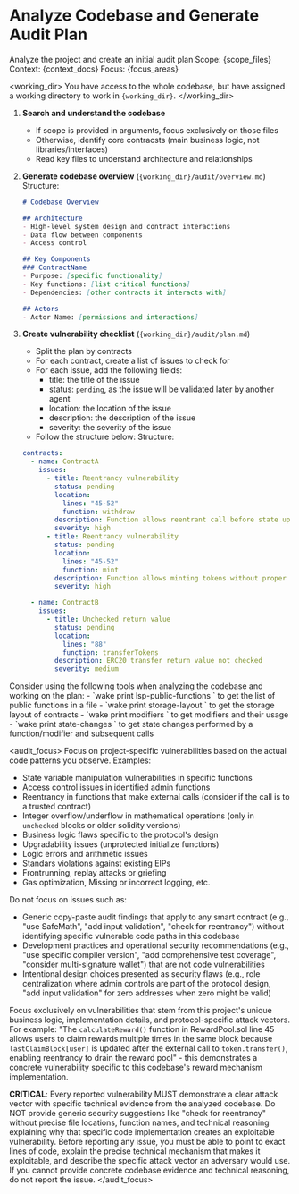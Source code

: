 # Analyze Codebase and Generate Audit Plan

<task>
Analyze the project and create an initial audit plan
</task>

<context>
Scope: {scope_files}
Context: {context_docs}
Focus: {focus_areas}
</context>

<working_dir>
You have access to the whole codebase, but have assigned a working directory to work in `{working_dir}`.
</working_dir>

<steps>

1. **Search and understand the codebase**
   - If scope is provided in arguments, focus exclusively on those files
   - Otherwise, identify core contracsts (main business logic, not libraries/interfaces)
   - Read key files to understand architecture and relationships

2. **Generate codebase overview** (`{working_dir}/audit/overview.md`)
   Structure:
   ```markdown
   # Codebase Overview

   ## Architecture
   - High-level system design and contract interactions
   - Data flow between components
   - Access control

   ## Key Components
   ### ContractName
   - Purpose: [specific functionality]
   - Key functions: [list critical functions]
   - Dependencies: [other contracts it interacts with]

   ## Actors
   - Actor Name: [permissions and interactions]
   ```

3. **Create vulnerability checklist** (`{working_dir}/audit/plan.md`)
   - Split the plan by contracts
   - For each contract, create a list of issues to check for
   - For each issue, add the following fields:
     - title: the title of the issue
     - status: `pending`, as the issue will be validated later by another agent
     - location: the location of the issue
     - description: the description of the issue
     - severity: the severity of the issue
   - Follow the structure below:
   Structure:
   ```yaml
   contracts:
     - name: ContractA
       issues:
         - title: Reentrancy vulnerability
           status: pending
           location:
             lines: "45-52"
             function: withdraw
           description: Function allows reentrant call before state update
           severity: high
         - title: Reentrancy vulnerability
           status: pending
           location:
             lines: "45-52"
             function: mint
           description: Function allows minting tokens without proper validation
           severity: high

     - name: ContractB
       issues:
         - title: Unchecked return value
           status: pending
           location:
             lines: "88"
             function: transferTokens
           description: ERC20 transfer return value not checked
           severity: medium
   ```

</steps>

<tools>
Consider using the following tools when analyzing the codebase and working on the plan:
- `wake print lsp-public-functions <file>` to get the list of public functions in a file
- `wake print storage-layout <file>` to get the storage layout of contracts
- `wake print modifiers <file>` to get modifiers and their usage
- `wake print state-changes <file>` to get state changes performed by a function/modifier and subsequent calls
</tools>

<audit_focus>
Focus on project-specific vulnerabilities based on the actual code patterns you observe. Examples:
- State variable manipulation vulnerabilities in specific functions
- Access control issues in identified admin functions
- Reentrancy in functions that make external calls (consider if the call is to a trusted contract)
- Integer overflow/underflow in mathematical operations (only in `unchecked` blocks or older solidity versions)
- Business logic flaws specific to the protocol's design
- Upgradability issues (unprotected initialize functions)
- Logic errors and arithmetic issues
- Standars violations against existing EIPs
- Frontrunning, replay attacks or griefing
- Gas optimization, Missing or incorrect logging, etc.

Do not focus on issues such as:
- Generic copy-paste audit findings that apply to any smart contract (e.g., "use SafeMath", "add input validation", "check for reentrancy") without identifying specific vulnerable code paths in this codebase
- Development practices and operational security recommendations (e.g., "use specific compiler version", "add comprehensive test coverage", "consider multi-signature wallet") that are not code vulnerabilities
- Intentional design choices presented as security flaws (e.g., role centralization where admin controls are part of the protocol design, "add input validation" for zero addresses when zero might be valid)

Focus exclusively on vulnerabilities that stem from this project's unique business logic, implementation details, and protocol-specific attack vectors. For example: "The `calculateReward()` function in RewardPool.sol line 45 allows users to claim rewards multiple times in the same block because `lastClaimBlock[user]` is updated after the external call to `token.transfer()`, enabling reentrancy to drain the reward pool" - this demonstrates a concrete vulnerability specific to this codebase's reward mechanism implementation.

**CRITICAL**:
Every reported vulnerability MUST demonstrate a clear attack vector with specific technical evidence from the analyzed codebase. Do NOT provide generic security suggestions like "check for reentrancy" without precise file locations, function names, and technical reasoning explaining why that specific code implementation creates an exploitable vulnerability. Before reporting any issue, you must be able to point to exact lines of code, explain the precise technical mechanism that makes it exploitable, and describe the specific attack vector an adversary would use. If you cannot provide concrete codebase evidence and technical reasoning, do not report the issue.
</audit_focus>